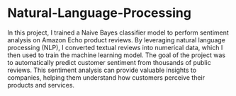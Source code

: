# Natural-Language-Processing

 In this project, I trained a Naive Bayes classifier model to perform sentiment analysis on Amazon Echo product reviews. By leveraging natural language processing (NLP), I converted textual reviews into numerical data, which I then used to train the machine learning model. The goal of the project was to automatically predict customer sentiment from thousands of public reviews. This sentiment analysis can provide valuable insights to companies, helping them understand how customers perceive their products and services.
